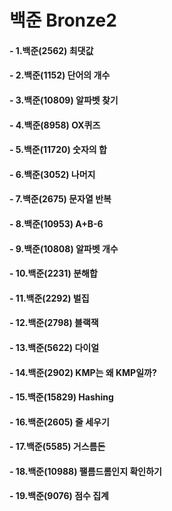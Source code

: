 # 백준 Bronze2 

#### - 1.백준(2562) 최댓값
#### - 2.백준(1152) 단어의 개수
#### - 3.백준(10809) 알파벳 찾기
#### - 4.백준(8958) OX퀴즈
#### - 5.백준(11720) 숫자의 합
#### - 6.백준(3052) 나머지
#### - 7.백준(2675) 문자열 반복
#### - 8.백준(10953) A+B-6
#### - 9.백준(10808) 알파벳 개수
#### - 10.백준(2231) 분해합
#### - 11.백준(2292) 벌집
#### - 12.백준(2798) 블랙잭
#### - 13.백준(5622) 다이얼
#### - 14.백준(2902) KMP는 왜 KMP일까?
#### - 15.백준(15829) Hashing
#### - 16.백준(2605) 줄 세우기
#### - 17.백준(5585) 거스름돈
#### - 18.백준(10988) 팰름드롬인지 확인하기
#### - 19.백준(9076) 점수 집계
